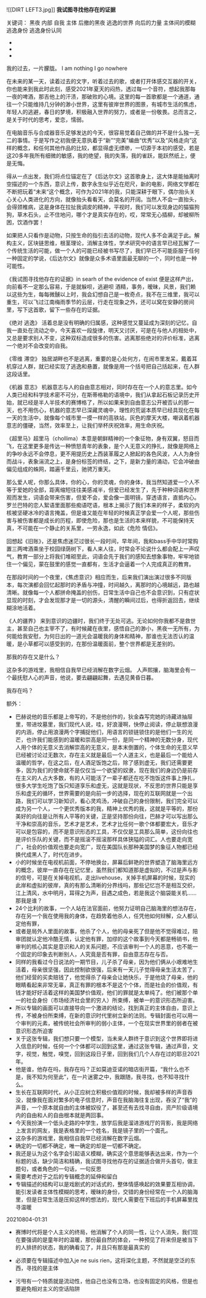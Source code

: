 


![[DIRT LEFT3.jpg]]
**我试图寻找他存在的证据**

关键词： 黑夜 内部 自我 主体 后撤的黑夜 逃逸的世界 向后的力量 主体间的模糊 逃逸身份 逃逸身份认同


-
-
-

我的过去，一片朦胧。
I am nothing
I go nowhere

在未来的某一天，读着过去的文字，听着过去的歌，或者打开体感交互器的开关，你也能来到我此时此刻，感受2021年夏天的闷热，透过每一个音符，想起我那每一夜的啤酒，那吉他上的汗渍，那破败的心境。这里的每一首歌都是一个通道，通往一个只能维持几分钟的渺小世界，这里有彼岸世界的图景，有城市生活的焦虑，年轻人的逃避，春日的梦境，积极融入世界的努力，或者是一份敬畏。总而言之，是关于时代的思考，爱恋，懦弱。

在电脑音乐与合成器音乐足够发达的今天，很容易觉着自己做的并不是什么独一无二的事情。于是写作之初我便无意执着于“新”“完美”编曲“优秀”以及“风格走向”这样的概念，和任何其他作品的比较，都显得虚无缥缈，一切源于本初的感受，若是这20多年我所有细微的敏感，我的绝望，我的失落，我的雀跃，能跃然纸上，便是无悔。

得从一点出发，我们将点位锚定在了《后达尔文》这首歌身上，这大体是能抽离时空描述的一个东西，意识上传，数字永生似乎近在咫尺，新的电影，网络文学都在不断把玩着“未来“这个概念，可作为2021年的我，只能深耕于眼下，偶尔抬头关心关心人类进化的方向，就像抬头看看天，会莫名的开阔。当然人不会一直抬头，会得颈椎病，这是身体在拉扯我调皮的精神，平视时，我们可以发现身边的猫猫狗狗，草木石头，止不住地问，哪个才是真实存在的，哎，常常无心插柳，却被柳所困，饮酒作罢！

如果把人只看作是动物，只按生命的指引去活的动物，现代人多不会满足于此。解构主义，区块链思维，根茎理论，消解主体性，学术研究中的语言早已经瓦解了一个传统生活的可能，做一个人的可能已经被书写尽了，我们早已不可能臣服于任何一种固定的学说，《后达尔文》就像是众多术语里面最无聊的一个，同时也是一种可能性。

《我试图寻找他存在的证据》in searh of the evidence of exist 便是这样产出，向前看不一定那么容易，于是就躲呗，逃避呗
酒精，事务，暧昧，风景，我们赖以这些为生，每每微醺以上时，我会幻想自己是一枚奇点，我不在三维里，我可以重生，可以飞过江南梅雨季节的云层，行走在现象之外，还可以窝在安静的房间里，写下这首歌，留下一些存在的证据。

《绝对 逃逸》
活着总是没有明确的归属感，这种感觉又蔓延成为深刻的记忆，自我一直处在流动之中，今天喜欢一段旋律，明天又讨厌，可是在与他人的相处中，又总是要求别人不变，这种双标造成很多的伤害。逃离那些绝对的评价标准，逃离一个绝对不会改变的自我。

《零维 滞空》
独居湖畔也不是逃离，重要的是心处何方，在闹市里发呆，戴着耳机穿过人群，就已经实现了逃逸和悬置，就像是用一个括号把自己括起来，在人群这段话里。

《机器 意志》
机器意志与人的自由意志相对，同时存在在一个人的意志里。如今人类已经和科学技术密不可分，在斯蒂格勒的语境中，我们从拿起石板记录历史开始，就已经是半人半技术的赛博格了，所以如果来到自由意志公开被否认的那一天，也不用伤心，机器的意志早已深藏灵魂中，理性的荒诞本质早已经具现化在每一天的生活中，就像每个城市里一摸一样的高铁站，灰色的摩天大楼，嘲讽着机器意志的僵硬，当然，效率至上，让我们举杯庆祝效率，用生命庆祝。

《超里马》超里马（chollima）本意是朝鲜精神的一个象征物，身有双翼，怒目而飞，在这里更多是传达一种愤怒青年的表象，是个人无意义的挣扎，就像是网络上的争吵永远不会停息，更不用提历史上西装革履之人掀起的各色风波，人人为身份而战斗，表象湍流之上，是身份标签的终结，之下，是新力量的涌动，它会冲破由偏见组成的蛛网，踏遍千里云，驰骋万重天。

那么爱人呢，你那么具体，你的心，你的灵魂，你的身体，我当然知道爱一个人不等于爱她的全部，距离缩短往往美感减半，但爱已经发生了，先于种种词语和世界观而发生，词语会带来伤害，但爱不会，爱会像一面明镜，穿透语言，直抵内心。罗兰巴特的恋人絮语里面那些痴语呓语，根本上揭示了我们本来的样子，柔软的内核被坚硬冰冷的语言掩盖，但是谁又能在年轻的时候真正学会爱一个人呢，那些伤害与被伤害都是成长的历程，即使危险，那也是生活的本来样貌，不可能保持天真，不可能在一个静止的关系里，一劳永逸，如此《危险 情侣》。

回想起《旧账》，还是焦虑迷茫过很长一段时间，早年间，我和bass手中华时常购置三两啤酒乘坐于校园绿荫树下，看人来人往，时常会不论说什么都会配上一声叹气，教育一部分上将我们堆砌至此，词语会先于我们的感知去想象事物，牢牢地锁住一个偏见，蒙在鼓里的感觉一直都有，生活才会逼着一个人完成真正的教育。

在那段时间的一个夜里，《焦虑意识》相应而生，后来我们演出演过很多不同版本，每次演都会回忆起那时的矛盾与冲撞，时间越久，离那时的心境越远，路也越清晰。就像每一个人都拼命掩盖的创伤，日常生活中自己也不会意识到，只有症状显现的时刻，才会发现那才是一切的源头，清醒的瞬间过后，也得折返回去，继续糊涂地活着。

《人的疆界》
来到意识的边疆时，我们终于无处可逃。无论如何你我都不是救世主，甚至自己也主宰不了，有时候藏在夜里，感悟自己的渺小，黑夜一无所有，为何能给我安慰，为何日出的一道光会温暖我的身体和精神，那谁也无法否认的温暖，是小草都可以感受到的，在那份温暖面前，整个世界都是无差别的。

那我的存在又是什么？

这杂多的游戏里，我相信自我早已经消解在数字云烟。
人声熙攘，脑海里会有一个最抚慰人心的声音，他说，要去翩翩起舞，去遇见黄昏日暮。

我存在吗？




额外：

- 巴赫说他的音乐都是上帝写的，不是他创作的，狄金森写完她的诗藏进抽屉里，带进坟墓里，我们现代人说，哇，好浪漫啊，快停止阅读，停止联想浪漫的内涵，停止用浪漫两个字捕捉他们，用语言的锁链锁住的是他们一生的光芒，也许我们能感到的温暖和崇高是同一份，是同一个精神的无数分身，现代人用个体的无意义去消解崇高的无意义，是本末倒置的，个体生命的无意义早已经被讨论过无数次，存在主义就是最后一个人道主义，也是最后一个能给人温暖的哲学，在这之后，在人酒足饭饱之后，除了感到虚无，我们还需要更多，因为我们的使命就不是仅仅当一个欲望的奴隶，现在我们的身边仍是前存在主义的人占大多数，有的人可能活了一辈子都还在吃不饱饭这件事上挣扎，很多大学生吃饱了饭只知道享乐和虚无，这就是现状，不反思的世界只能是享乐和虚无的循环，世界需要的是向前一步的选择，现在的互联网就是一个出路，我们可以学习新知识，看心灵鸡汤，冲破自己的身份限制，我们完全可以成为另一个人，一个更优秀版本的我，精神上优秀的我，这就是平等的，那份美好的向往是让所有人平等的关键，正是坚持那份向往，巴赫才可以写出那么干净和崇高的音乐，艺术才是艺术，艺术才比任何一歌个体都要宏大，音乐才可以是包容的，而不是意识形态的工具，不仅仅是工具那么简单，这份向往也是评价乐队的关键，而不是摇滚不摇滚那样具体狭隘的词汇。人也要走向宽广，社会的价值观也要走向宽广，现在美国队长那种美国梦的象征人物都已经换代成黑人了，时代在进步。
- 小的时候坐在电视机前面，不停地换台，屏幕后鲜艳的世界塑造了脑海里远方的概念，彼岸一直存在在记忆里，虽然我们都知道那是虚拟的，不过是声与影的信号，可是在关掉电视机，走出livehouse，关掉手机屏幕的时候，现实的此岸和虚拟的彼岸，真的有那么清晰的分界线吗，那些记忆岂不是相互交织，江上清风，水中明月，耳得之为声，目遇之成色，若是我这个脑袋能关机......那我是谁？
- 24个比利的故事，一个人站在法官面前，他努力证明自己脑海里的想法存在，存在另一个我在使用我的身体，在趋势着他杀人，任凭他如何辩解，众人都认定他有罪，
- 或者是局外人里面的故事，他杀了个人，他的母亲死了但是他不觉得难过，陪审团就认定他冷酷无情，认定他有罪，加缪的这个故事到今天都是畅销书，他审判的核心其实是意识和人的关系问题，不应该审判一个人的恶意，也不能一个固定的印象去判断别人，人究竟是否有罪，自由意志存在与否。
- 同样的我看过今日说法的一期节目，儿子杀了母亲，因为他们俩从小艰难地生活着，母亲很坚强，因此控制欲很强，后来有一天儿子觉得母亲生活太苦了，他们经营的买卖赔钱了，他觉得杀了母亲会让她快乐，于是他烧了母亲，他的眼睛看起来非常无辜，真正有罪的根本不是这个个体，而是社会的价值观，有钱才能好好活着这样的美国梦价值观，他们的罪就是太单纯了。他们被那个单一的社会身份（市场经济社会里的穷人）所束缚，被单一的意识形态所迫害。
- 所以专辑的画面可以直接导向一个激进的结论，找到真正的主体自由，意识上传，不被身份所束缚，在新的意识时代里树立新的法则。专辑封面也可以用一个审判的元素，被传统社会所审判的弱小主体，一个在现实世界里的弱者在被意识形态所迫害
- 关于这张专辑，我们想只要一个模型，当未来人群终于意识到这个世界即将进入信息的时候，任何一个个体都可以回到这里，通过这张专辑，通过声音，文字，视觉，触觉，嗅觉，回到这段日子里，回到我们几个人存在过的耶旦2021年。
- 他是谁，他存在吗，我存在吗？正如莫迪亚诺的暗店街开篇，“我什么也不是，我不知为何至此”，在一片迷雾之中，我跟随，我寻找，也不知寻找什么。
- 生长在互联网时代，从小正应树立积极价值观的时候，我却被多样的声音吞没，就像我在面对繁多的电子信息时，声音在我脑海往复出现，吞没了“我”的声音，一个原本就自由的主体被奴役了，甚至还有去找寻自由，资产阶级语境内的自由和人的自由根本就是两回事。
- 今天我扮演一个低头走路的中学生，放学后我是溜进游戏厅的背影，我是网络上发言的网友，我是表格里的一个姓名，我是镜子里的一个面孔。
- 这杂多的游戏里，我相信自我早已经消解在数字云烟。
- 确定的一切都不确定，唯一确定的却是一切都不确定。
- 我还是认为这个名字会引起语义模糊，确实这个意思能够表达出来，作为一个标题的话，缺少简洁和精确，我试图寻找他存在的证据适合做开头首句，做主题句，或者角色的一句话，一句反思
- 需要考虑对于之后的专辑概念的延伸和留白
- 专辑描述的结构可以是戏剧式的对话式的，整体情感唤起的效果要互相协调，能引发读者主体性模糊的思考，暧昧的身份，交错的身份经常在一个人的脑海里，但是日常生活是压抑这样的想法的，现代人需要在下班后的手机屏幕里找寻温暖


20210804-01:31
- 赛博时代将是个人主义的终局，他消解了个人的同一性，让个人消失，我们现在要强调的是童年时的温暖，那份最自然的体会，一种预见了将来但是被当下的人排挤的状态，我的确看见了，并且只有那是最真实的

- 必须要在专辑描述中加入je ne suis rien，这将深化主题，不然就是空泛的东西，寻找的是主体
- 污甩有一个特质就是流动性，他自己也没有立场，也没有固定的风格，但是也要避免相对主义的空话陷阱